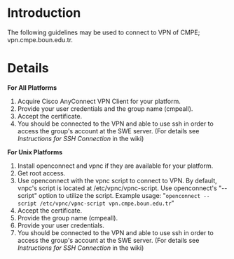 # Introduction #

The following guidelines may be used to connect to VPN of CMPE; vpn.cmpe.boun.edu.tr.


# Details #

**For All Platforms**

  1. Acquire Cisco AnyConnect VPN Client for your platform.
  1. Provide your user credentials and the group name (cmpeall).
  1. Accept the certificate.
  1. You should be connected to the VPN and able to use ssh in order to access the group's account at the SWE server. (For details see _Instructions for SSH Connection_ in the wiki)

**For Unix Platforms**

  1. Install openconnect and vpnc if they are available for your platform.
  1. Get root access.
  1. Use openconnect with the vpnc script to connect to VPN. By default, vnpc's script is located at /etc/vpnc/vpnc-script. Use openconnect's "--script" option to utilize the script. Example usage: "`openconnect --script /etc/vpnc/vpnc-script vpn.cmpe.boun.edu.tr`"
  1. Accept the certificate.
  1. Provide the group name (cmpeall).
  1. Provide your user credentials.
  1. You should be connected to the VPN and able to use ssh in order to access the group's account at the SWE server. (For details see _Instructions for SSH Connection_ in the wiki)